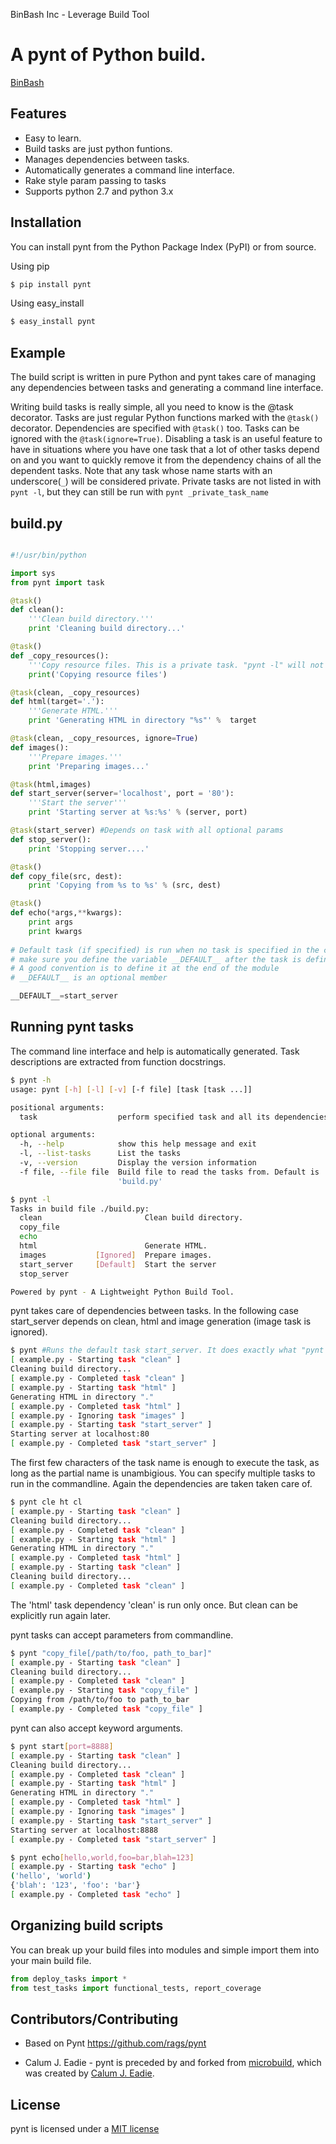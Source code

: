BinBash Inc - Leverage Build Tool

A pynt of Python build.
=============================

[BinBash](https://github.com/binbashar)

## Features

* Easy to learn.
* Build tasks are just python funtions.
* Manages dependencies between tasks.
* Automatically generates a command line interface.
* Rake style param passing to tasks
* Supports python 2.7 and python 3.x

## Installation

You can install pynt from the Python Package Index (PyPI) or from source.

Using pip

```bash
$ pip install pynt
```

Using easy_install

```bash
$ easy_install pynt
```

## Example


The build script is written in pure Python and pynt takes care of managing
any dependencies between tasks and generating a command line interface.

Writing build tasks is really simple, all you need to know is the @task decorator. Tasks are just regular Python
functions marked with the ``@task()`` decorator. Dependencies are specified with ``@task()`` too. Tasks can be
ignored with the ``@task(ignore=True)``. Disabling a task is an useful feature to have in situations where you have one
task that a lot of other tasks depend on and you want to quickly remove it from the dependency chains of all the
dependent tasks. Note that any task whose name starts with an underscore(``_``) will be considered private.
Private tasks are not listed in with ``pynt -l``, but they can still be run with ``pynt _private_task_name``

**build.py**
------------

```python

#!/usr/bin/python

import sys
from pynt import task

@task()
def clean():
    '''Clean build directory.'''
    print 'Cleaning build directory...'

@task()
def _copy_resources():
    '''Copy resource files. This is a private task. "pynt -l" will not list this'''
    print('Copying resource files')

@task(clean, _copy_resources)
def html(target='.'):
    '''Generate HTML.'''
    print 'Generating HTML in directory "%s"' %  target

@task(clean, _copy_resources, ignore=True)
def images():
    '''Prepare images.'''
    print 'Preparing images...'

@task(html,images)
def start_server(server='localhost', port = '80'):
    '''Start the server'''
    print 'Starting server at %s:%s' % (server, port)

@task(start_server) #Depends on task with all optional params
def stop_server():
    print 'Stopping server....'

@task()
def copy_file(src, dest):
    print 'Copying from %s to %s' % (src, dest)

@task()
def echo(*args,**kwargs):
    print args
    print kwargs
    
# Default task (if specified) is run when no task is specified in the command line
# make sure you define the variable __DEFAULT__ after the task is defined
# A good convention is to define it at the end of the module
# __DEFAULT__ is an optional member

__DEFAULT__=start_server
```

**Running pynt tasks**
-----------------------

The command line interface and help is automatically generated. Task descriptions
are extracted from function docstrings.

```bash
$ pynt -h
usage: pynt [-h] [-l] [-v] [-f file] [task [task ...]]

positional arguments:
  task                  perform specified task and all its dependencies

optional arguments:
  -h, --help            show this help message and exit
  -l, --list-tasks      List the tasks
  -v, --version         Display the version information
  -f file, --file file  Build file to read the tasks from. Default is
                        'build.py'
```

```bash
$ pynt -l
Tasks in build file ./build.py:
  clean                       Clean build directory.
  copy_file                   
  echo                        
  html                        Generate HTML.
  images           [Ignored]  Prepare images.
  start_server     [Default]  Start the server
  stop_server                 

Powered by pynt - A Lightweight Python Build Tool.
```
          
pynt takes care of dependencies between tasks. In the following case start_server depends on clean, html and image generation (image task is ignored).

```bash
$ pynt #Runs the default task start_server. It does exactly what "pynt start_server" would do.
[ example.py - Starting task "clean" ]
Cleaning build directory...
[ example.py - Completed task "clean" ]
[ example.py - Starting task "html" ]
Generating HTML in directory "."
[ example.py - Completed task "html" ]
[ example.py - Ignoring task "images" ]
[ example.py - Starting task "start_server" ]
Starting server at localhost:80
[ example.py - Completed task "start_server" ]
```

The first few characters of the task name is enough to execute the task, as long as the partial name is unambigious. You can specify multiple tasks to run in the commandline. Again the dependencies are taken taken care of.

```bash
$ pynt cle ht cl
[ example.py - Starting task "clean" ]
Cleaning build directory...
[ example.py - Completed task "clean" ]
[ example.py - Starting task "html" ]
Generating HTML in directory "."
[ example.py - Completed task "html" ]
[ example.py - Starting task "clean" ]
Cleaning build directory...
[ example.py - Completed task "clean" ]
```

The 'html' task dependency 'clean' is run only once. But clean can be explicitly run again later.

pynt tasks can accept parameters from commandline.

```bash
$ pynt "copy_file[/path/to/foo, path_to_bar]"
[ example.py - Starting task "clean" ]
Cleaning build directory...
[ example.py - Completed task "clean" ]
[ example.py - Starting task "copy_file" ]
Copying from /path/to/foo to path_to_bar
[ example.py - Completed task "copy_file" ]
```

pynt can also accept keyword arguments.

```bash
$ pynt start[port=8888]
[ example.py - Starting task "clean" ]
Cleaning build directory...
[ example.py - Completed task "clean" ]
[ example.py - Starting task "html" ]
Generating HTML in directory "."
[ example.py - Completed task "html" ]
[ example.py - Ignoring task "images" ]
[ example.py - Starting task "start_server" ]
Starting server at localhost:8888
[ example.py - Completed task "start_server" ]

$ pynt echo[hello,world,foo=bar,blah=123]
[ example.py - Starting task "echo" ]
('hello', 'world')
{'blah': '123', 'foo': 'bar'}
[ example.py - Completed task "echo" ]
```

**Organizing build scripts**
-----------------------------

You can break up your build files into modules and simple import them into your main build file.

```python
from deploy_tasks import *
from test_tasks import functional_tests, report_coverage
```

## Contributors/Contributing

* Based on Pynt https://github.com/rags/pynt

* Calum J. Eadie - pynt is preceded by and forked from [microbuild](https://github.com/CalumJEadie/microbuild), which was created by [Calum J. Eadie](https://github.com/CalumJEadie).


## License

pynt is licensed under a [MIT license](http://opensource.org/licenses/MIT)
